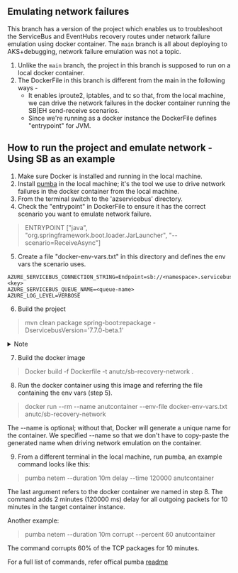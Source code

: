 ## Emulating network failures

This branch has a version of the project which enables us to troubleshoot the ServiceBus and EventHubs recovery routes under network failure emulation using docker container. The `main` branch is all about deploying to AKS+debugging, network failure emulation was not a topic.

1. Unlike the `main` branch, the project in this branch is supposed to run on a local docker container.
2. The DockerFile in this branch is different from the main in the following ways -
    - It enables iproute2, iptables, and tc so that, from the local machine, we can drive the network failures in the docker container running the SB|EH send-receive scenarios.
    - Since we're running as a docker instance the DockerFile defines "entrypoint" for JVM.

## How to run the project and emulate network - Using SB as an example

1. Make sure Docker is installed and running in the local machine.
2. Install [pumba](https://github.com/alexei-led/pumba/releases) in the local machine; it's the tool we use to drive network failures in the docker container from the local machine.
3. From the terminal switch to the 'azservicebus' directory.
4. Check the "entrypoint" in DockerFile to ensure it has the correct scenario you want to emulate network failure.

> ENTRYPOINT ["java", "org.springframework.boot.loader.JarLauncher", "--scenario=ReceiveAsync"]

5. Create a file "docker-env-vars.txt" in this directory and defines the env vars the scenario uses.

```
AZURE_SERVICEBUS_CONNECTION_STRING=Endpoint=sb://<namespace>.servicebus.windows.net/;SharedAccessKeyName=RootManageSharedAccessKey;SharedAccessKey=<key>
AZURE_SERVICEBUS_QUEUE_NAME=<queue-name>
AZURE_LOG_LEVEL=VERBOSE
```

6. Build the project

> mvn clean package spring-boot:repackage -DservicebusVersion='7.7.0-beta.1'

<details><summary>Note</summary>

Note: -DservicebusVersion points to the version of ServiceBus SDK to use. If we want to test a version that is not released yet, then MVN installs it on the local machine and specifies its version.

> sdk_root$ mvn clean install --batch-mode -Dmaven.wagon.http.pool=false --settings ./eng/settings.xml -DskipTests -Dinclude-template  -Dgpg.skip -Dmaven.javadoc.skip=true -Dcheckstyle.skip=false -Dspotbugs.skip=false -Drevapi.skip=true -Denforcer.skip=false -pl com.azure:azure-messaging-servicebus -am

> [INFO] Microsoft Azure client library for Service Bus 7.7.0-beta.1 SUCCESS [01:35 min]

</details>

7. Build the docker image

> Docker build -f Dockerfile -t anutc/sb-recovery-network .

8. Run the docker container using this image and referring the file containing the env vars (step 5).

> docker run --rm --name anutcontainer --env-file docker-env-vars.txt anutc/sb-recovery-network

The --name is optional; without that, Docker will generate a unique name for the container. We specified --name so that we don't have to copy-paste the generated name when driving network emulation on the container.

9. From a different terminal in the local machine, run pumba, an example command looks like this:

> pumba netem --duration 10m delay --time 120000 anutcontainer

The last argument refers to the docker container we named in step 8.
The command adds 2 minutes (120000 ms) delay for all outgoing packets for 10 minutes in the target container instance.

Another example:

> pumba netem --duration 10m corrupt --percent 60 anutcontainer

The command corrupts 60% of the TCP packages for 10 minutes.

For a full list of commands, refer offical pumba [readme](https://github.com/alexei-led/pumba)
